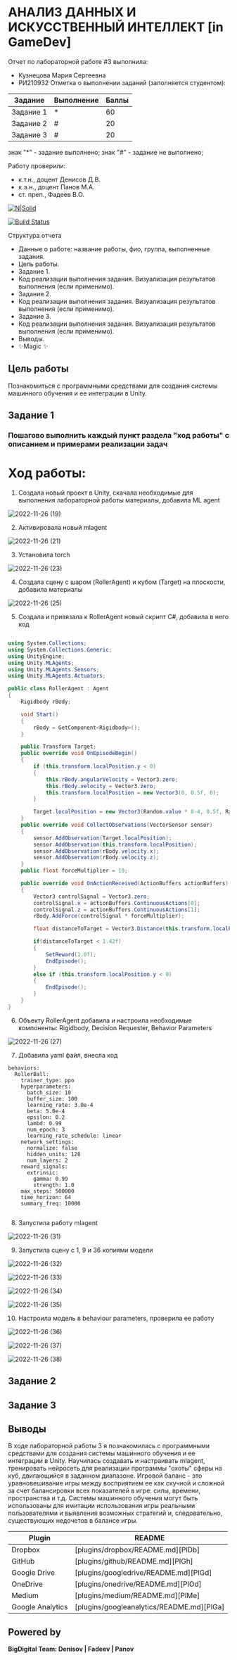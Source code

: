 # АНАЛИЗ ДАННЫХ И ИСКУССТВЕННЫЙ ИНТЕЛЛЕКТ [in GameDev]
Отчет по лабораторной работе #3 выполнила:
- Кузнецова Мария Сергеевна
- РИ210932
Отметка о выполнении заданий (заполняется студентом):

| Задание | Выполнение | Баллы |
| ------ | ------ | ------ |
| Задание 1 | * | 60 |
| Задание 2 | # | 20 |
| Задание 3 | # | 20 |

знак "*" - задание выполнено; знак "#" - задание не выполнено;

Работу проверили:
- к.т.н., доцент Денисов Д.В.
- к.э.н., доцент Панов М.А.
- ст. преп., Фадеев В.О.

[![N|Solid](https://cldup.com/dTxpPi9lDf.thumb.png)](https://nodesource.com/products/nsolid)

[![Build Status](https://travis-ci.org/joemccann/dillinger.svg?branch=master)](https://travis-ci.org/joemccann/dillinger)

Структура отчета

- Данные о работе: название работы, фио, группа, выполненные задания.
- Цель работы.
- Задание 1.
- Код реализации выполнения задания. Визуализация результатов выполнения (если применимо).
- Задание 2.
- Код реализации выполнения задания. Визуализация результатов выполнения (если применимо).
- Задание 3.
- Код реализации выполнения задания. Визуализация результатов выполнения (если применимо).
- Выводы.
- ✨Magic ✨

## Цель работы
Познакомиться с программными средствами для создания системы машинного обучения и ее интеграции в Unity.


## Задание 1
### Пошагово выполнить каждый пункт раздела "ход работы" с описанием и примерами реализации задач
# Ход работы:
1) Создала новый проект в Unity, скачала необходимые для выполнения лабораторной работы материалы, добавила ML agent

![2022-11-26 (19)](https://user-images.githubusercontent.com/113997426/204080705-be147cc7-cc84-4a2a-a6d4-2021207a8bbf.png)

2) Активировала новый mlagent 

![2022-11-26 (21)](https://user-images.githubusercontent.com/113997426/204080783-e57f2532-a2bd-4ee5-aec8-0261a86c7cfc.png)

3) Установила torch

![2022-11-26 (23)](https://user-images.githubusercontent.com/113997426/204080854-c3b2502d-7814-4e48-a602-fca5cbef885e.png)

4) Создала сцену с шаром (RollerAgent) и кубом (Target) на плоскости, добавила материалы

![2022-11-26 (25)](https://user-images.githubusercontent.com/113997426/204080945-1391ffb4-ca91-4255-8b0f-18eb8cbb7627.png)

5) Создала и привязала к RollerAgent новый скрипт С#, добавила в него код

```c#

using System.Collections;
using System.Collections.Generic;
using UnityEngine;
using Unity.MLAgents;
using Unity.MLAgents.Sensors;
using Unity.MLAgents.Actuators;

public class RollerAgent : Agent
{
    Rigidbody rBody;

    void Start()
    {
        rBody = GetComponent<Rigidbody>();
    }

    public Transform Target;
    public override void OnEpisodeBegin()
    {
        if (this.transform.localPosition.y < 0)
        {
            this.rBody.angularVelocity = Vector3.zero;
            this.rBody.velocity = Vector3.zero;
            this.transform.localPosition = new Vector3(0, 0.5f, 0);
        }

        Target.localPosition = new Vector3(Random.value * 8-4, 0.5f, Random.value * 8-4);
    }
    public override void CollectObservations(VectorSensor sensor)
    {
        sensor.AddObservation(Target.localPosition);
        sensor.AddObservation(this.transform.localPosition);
        sensor.AddObservation(rBody.velocity.x);
        sensor.AddObservation(rBody.velocity.z);
    }
    public float forceMultiplier = 10;

    public override void OnActionReceived(ActionBuffers actionBuffers)
    {
        Vector3 controlSignal = Vector3.zero;
        controlSignal.x = actionBuffers.ContinuousActions[0];
        controlSignal.z = actionBuffers.ContinuousActions[1];
        rBody.AddForce(controlSignal * forceMultiplier);

        float distanceToTarget = Vector3.Distance(this.transform.localPosition, Target.localPosition);

        if(distanceToTarget < 1.42f)
        {
            SetReward(1.0f);
            EndEpisode();
        }
        else if (this.transform.localPosition.y < 0)
        {
            EndEpisode();
        }
    }
}

```

6) Объекту RollerAgent добавила и настроила необходимые компоненты: Rigidbody, Decision Requester, Behavior Parameters

![2022-11-26 (27)](https://user-images.githubusercontent.com/113997426/204082339-fa598236-4990-4879-9aa8-d98803f586db.png)

7) Добавила yaml файл, внесла код

```
behaviors:
  RollerBall:
    trainer_type: ppo
    hyperparameters:
      batch_size: 10
      buffer_size: 100
      learning_rate: 3.0e-4
      beta: 5.0e-4
      epsilon: 0.2
      lambd: 0.99
      num_epoch: 3
      learning_rate_schedule: linear
    network_settings:
      normalize: false
      hidden_units: 128
      num_layers: 2
    reward_signals:
      extrinsic:
        gamma: 0.99
        strength: 1.0
    max_steps: 500000
    time_horizon: 64
    summary_freq: 10000
    
```

8) Запустила работу mlagent 

![2022-11-26 (31)](https://user-images.githubusercontent.com/113997426/204082556-40a8189a-2487-41fa-949b-d250a8da4a23.png)

9) Запустила сцену с 1, 9 и 36 копиями модели

![2022-11-26 (32)](https://user-images.githubusercontent.com/113997426/204082667-cbf3faf1-adf1-4521-a376-6762808ccf54.png)

![2022-11-26 (33)](https://user-images.githubusercontent.com/113997426/204082684-9fed8789-cd35-4e45-acf8-8637e9a9c2d6.png)

![2022-11-26 (34)](https://user-images.githubusercontent.com/113997426/204082691-39990813-694b-4796-b8f7-54fdb89145aa.png)

![2022-11-26 (35)](https://user-images.githubusercontent.com/113997426/204082730-0a65bd55-db55-46f6-b721-698f5908cb4c.png)

10) Настроила модель в behaviour parameters, проверила ее работу

![2022-11-26 (36)](https://user-images.githubusercontent.com/113997426/204082795-0be4c1c8-4fc6-43ee-982c-e68f85361617.png)

![2022-11-26 (37)](https://user-images.githubusercontent.com/113997426/204082820-12ea9474-f6c1-4676-82ee-65efbdca6640.png)

![2022-11-26 (38)](https://user-images.githubusercontent.com/113997426/204082870-61b0c6f7-e875-407b-9372-7edb7d775cbb.png)


## Задание 2


## Задание 3


## Выводы

В ходе лабораторной работы 3 я познакомилась с программными средствами для создания системы машинного обучения и ее интеграции в Unity. Научилась создавать и настраивать mlagent, тренировать нейросеть для реализации программы "охоты" сферы на куб, двигающийся в заданном диапазоне.
Игровой баланс - это уравновешивание игры между восприятием ее как скучной и сложной за счет балансировки всех показателей в игре: силы, времени, пространства и т.д. Системы машинного обучения могут быть использованы для имитации использования игры реальными пользователями и выявления возможных стратегий и, следовательно, существующих недочетов в балансе игры.


| Plugin | README |
| ------ | ------ |
| Dropbox | [plugins/dropbox/README.md][PlDb] |
| GitHub | [plugins/github/README.md][PlGh] |
| Google Drive | [plugins/googledrive/README.md][PlGd] |
| OneDrive | [plugins/onedrive/README.md][PlOd] |
| Medium | [plugins/medium/README.md][PlMe] |
| Google Analytics | [plugins/googleanalytics/README.md][PlGa] |

## Powered by

**BigDigital Team: Denisov | Fadeev | Panov**
